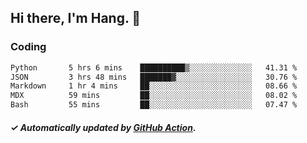 ## Hi there, I'm Hang. 👋

### Coding

<!--START_SECTION:waka-->

```txt
Python       5 hrs 6 mins    ██████████▒░░░░░░░░░░░░░░   41.31 %
JSON         3 hrs 48 mins   ███████▓░░░░░░░░░░░░░░░░░   30.76 %
Markdown     1 hr 4 mins     ██░░░░░░░░░░░░░░░░░░░░░░░   08.66 %
MDX          59 mins         ██░░░░░░░░░░░░░░░░░░░░░░░   08.02 %
Bash         55 mins         ██░░░░░░░░░░░░░░░░░░░░░░░   07.47 %
```

<!--END_SECTION:waka-->

##### ✓ Automatically updated by [GitHub Action](https://github.com/huhuhang/huhuhang/actions).
